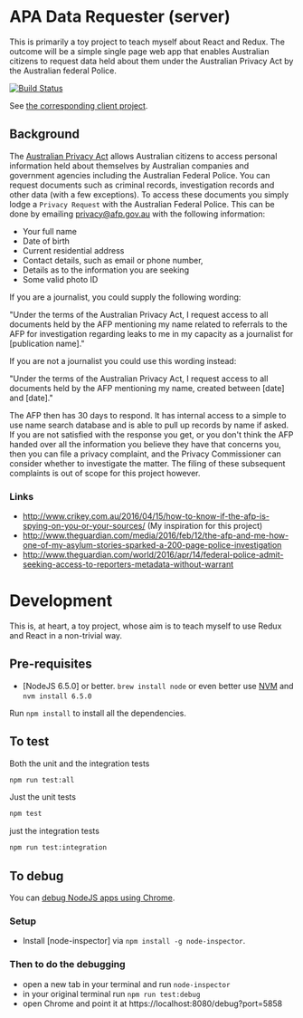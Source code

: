 # APA Data Requester (server)

This is primarily a toy project to teach myself about React and Redux. The outcome will be a simple single page web app that enables Australian citizens to request data held about them under the Australian Privacy Act by the Australian federal Police.

[![Build Status](https://travis-ci.org/davesag/apa-data-requester.svg?branch=master)](https://travis-ci.org/davesag/apa-data-requester)

See [the corresponding client project](https://github.com/davesag/apa-data-requester-client).

## Background

The [Australian Privacy Act](https://www.oaic.gov.au/privacy-law/privacy-act/) allows Australian citizens to access personal information held about themselves by Australian companies and government agencies including the Australian Federal Police. You can request documents such as criminal records, investigation records and other data (with a few exceptions). To access these documents you simply lodge a `Privacy Request` with the Australian Federal Police. This can be done by emailing [privacy@afp.gov.au](mailto:privacy@afp.gov.au) with the following information:

* Your full name
* Date of birth
* Current residential address
* Contact details, such as email or phone number,
* Details as to the information you are seeking
* Some valid photo ID

If you are a journalist, you could supply the following wording:

"Under the terms of the Australian Privacy Act, I request access to all documents held by the AFP mentioning my name related to referrals to the AFP for investigation regarding leaks to me in my capacity as a journalist for [publication name]."

If you are not a journalist you could use this wording instead:

"Under the terms of the Australian Privacy Act, I request access to all documents held by the AFP mentioning my name, created between [date] and [date]."

The AFP then has 30 days to respond. It has internal access to a simple to use name search database and is able to pull up records by name if asked. If you are not satisfied with the response you get, or you don't think the AFP handed over all the information you believe they have that concerns you, then you can file a privacy complaint, and the Privacy Commissioner can consider whether to investigate the matter. The filing of these subsequent complaints is out of scope for this project however.

### Links

* http://www.crikey.com.au/2016/04/15/how-to-know-if-the-afp-is-spying-on-you-or-your-sources/ (My inspiration for this project)
* http://www.theguardian.com/media/2016/feb/12/the-afp-and-me-how-one-of-my-asylum-stories-sparked-a-200-page-police-investigation
* http://www.theguardian.com/world/2016/apr/14/federal-police-admit-seeking-access-to-reporters-metadata-without-warrant

# Development

This is, at heart, a toy project, whose aim is to teach myself to use Redux and React in a non-trivial way.

## Pre-requisites

* [NodeJS 6.5.0] or better. `brew install node` or even better use [NVM](https://github.com/creationix/nvm) and `nvm install 6.5.0`

Run `npm install` to install all the dependencies.

## To test

Both the unit and the integration tests

```sh
npm run test:all
```

Just the unit tests

```sh
npm test
```

just the integration tests

```sh
npm run test:integration
```

## To debug

You can [debug NodeJS apps using Chrome](http://blog.andrewray.me/how-to-debug-mocha-tests-with-chrome/).

### Setup

* Install [node-inspector] via `npm install -g node-inspector`.

### Then to do the debugging

* open a new tab in your terminal and run `node-inspector`
* in your original terminal run `npm run test:debug`
* open Chrome and point it at https://localhost:8080/debug?port=5858
